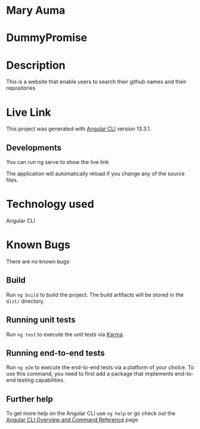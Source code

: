 #  Mary Auma
# DummyPromise
# Description
This is a website that enable users to search their github names and their repositories
# Live Link

This project was generated with [Angular CLI](https://github.com/angular/angular-cli) version 13.3.1.

## Developments
You can run ng serve to show the live link

 The application will automatically reload if you change any of the source files.
 # Technology used
 Angular CLI

# Known Bugs
There are no known bugs

## Build

Run `ng build` to build the project. The build artifacts will be stored in the `dist/` directory.

## Running unit tests

Run `ng test` to execute the unit tests via [Karma](https://karma-runner.github.io).

## Running end-to-end tests

Run `ng e2e` to execute the end-to-end tests via a platform of your choice. To use this command, you need to first add a package that implements end-to-end testing capabilities.

## Further help

To get more help on the Angular CLI use `ng help` or go check out the [Angular CLI Overview and Command Reference](https://angular.io/cli) page.
